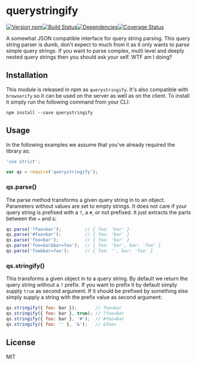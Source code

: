 # querystringify

[![Version npm](http://img.shields.io/npm/v/querystringify.svg?style=flat-square)](https://www.npmjs.com/package/querystringify)[![Build Status](https://img.shields.io/github/workflow/status/unshiftio/querystringify/CI/master?label=CI&style=flat-square)](https://github.com/unshiftio/querystringify/actions?query=workflow%3ACI+branch%3Amaster)[![Dependencies](https://img.shields.io/david/unshiftio/querystringify.svg?style=flat-square)](https://david-dm.org/unshiftio/querystringify)[![Coverage Status](http://img.shields.io/coveralls/unshiftio/querystringify/master.svg?style=flat-square)](https://coveralls.io/r/unshiftio/querystringify?branch=master)

A somewhat JSON compatible interface for query string parsing. This query string
parser is dumb, don't expect to much from it as it only wants to parse simple
query strings. If you want to parse complex, multi level and deeply nested
query strings then you should ask your self. WTF am I doing?

## Installation

This module is released in npm as `querystringify`. It's also compatible with
`browserify` so it can be used on the server as well as on the client. To
install it simply run the following command from your CLI:

```
npm install --save querystringify
```

## Usage

In the following examples we assume that you've already required the library as:

```js
'use strict';

var qs = require('querystringify');
```

### qs.parse()

The parse method transforms a given query string in to an object. Parameters
without values are set to empty strings. It does not care if your query string
is prefixed with a `?`, a `#`, or not prefixed. It just extracts the parts
between the `=` and `&`:

```js
qs.parse('?foo=bar');         // { foo: 'bar' }
qs.parse('#foo=bar');         // { foo: 'bar' }
qs.parse('foo=bar');          // { foo: 'bar' }
qs.parse('foo=bar&bar=foo');  // { foo: 'bar', bar: 'foo' }
qs.parse('foo&bar=foo');      // { foo: '', bar: 'foo' }
```

### qs.stringify()

This transforms a given object in to a query string. By default we return the
query string without a `?` prefix. If you want to prefix it by default simply
supply `true` as second argument. If it should be prefixed by something else
simply supply a string with the prefix value as second argument:

```js
qs.stringify({ foo: bar });       // foo=bar
qs.stringify({ foo: bar }, true); // ?foo=bar
qs.stringify({ foo: bar }, '#');  // #foo=bar
qs.stringify({ foo: '' }, '&');   // &foo=
```

## License

MIT
